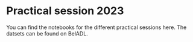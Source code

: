 # Practical session 2023
You can find the notebooks for the different practical sessions here. The datsets can be found on BelADL.